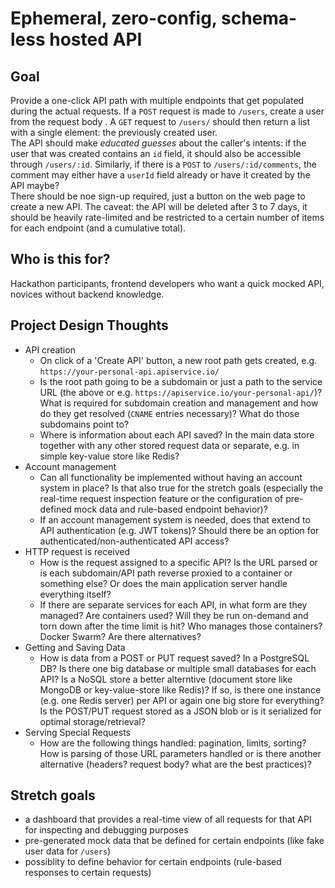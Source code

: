 # Ephemeral, zero-config, schema-less hosted API

## Goal
Provide a one-click API path with multiple endpoints that get populated during the actual requests. If a `POST` request is made to `/users`, create a user from the request body . A `GET` request to `/users/` should then return a list with a single element: the previously created user.  
The API should make _educated guesses_ about the caller's intents: if the user that was created contains an `id` field, it should also be accessible through `/users/:id`. Similarly, if there is a `POST` to `/users/:id/comments`, the comment may either have a `userId` field already or have it created by the API maybe?  
There should be noe sign-up required, just a button on the web page to create a new API. The caveat: the API will be deleted after 3 to 7 days, it should be heavily rate-limited and be restricted to a certain number of items for each endpoint (and a cumulative total).

## Who is this for?
Hackathon participants, frontend developers who want a quick mocked API, novices without backend knowledge.

## Project Design Thoughts
- API creation
  - On click of a 'Create API' button, a new root path gets created, e.g. `https://your-personal-api.apiservice.io/`
  - Is the root path going to be a subdomain or just a path to the service URL (the above or e.g. `https://apiservice.io/your-personal-api/`)? What is required for subdomain creation and management and how do they get resolved (`CNAME` entries necessary)? What do those subdomains point to?
  - Where is information about each API saved? In the main data store together with any other stored request data or separate, e.g. in simple key-value store like Redis?
- Account management
  - Can all functionality be implemented without having an account system in place? Is that also true for the stretch goals (especially the real-time request inspection feature or the configuration of pre-defined mock data and rule-based endpoint behavior)?
  - If an account management system is needed, does that extend to API authentication (e.g. JWT tokens)? Should there be an option for authenticated/non-authenticated API access?
- HTTP request is received
  - How is the request assigned to a specific API? Is the URL parsed or is each subdomain/API path reverse proxied to a container or something else? Or does the main application server handle everything itself?
  - If there are separate services for each API, in what form are they managed? Are containers used? Will they be run on-demand and torn down after the time limit is hit? Who manages those containers? Docker Swarm? Are there alternatives?
- Getting and Saving Data
  - How is data from a POST or PUT request saved? In a PostgreSQL DB? Is there one big database or multiple small databases for each API? Is a NoSQL store a better alterntive (document store like MongoDB or key-value-store like Redis)? If so, is there one instance (e.g. one Redis server) per API or again one big store for everything? Is the POST/PUT request stored as a JSON blob or is it serialized for optimal storage/retrieval?
- Serving Special Requests
  - How are the following things handled: pagination, limits, sorting? How is parsing of those URL parameters handled or is there another alternative (headers? request body? what are the best practices)?


## Stretch goals

- a dashboard that provides a real-time view of all requests for that API for inspecting and debugging purposes
- pre-generated mock data that be defined for certain endpoints (like fake user data for `/users`)
- possiblity to define behavior for certain endpoints (rule-based responses to certain requests)